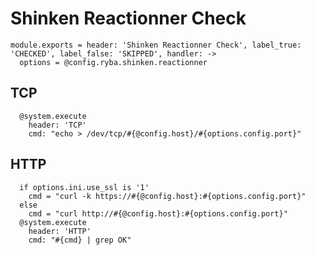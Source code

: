 
# Shinken Reactionner Check

    module.exports = header: 'Shinken Reactionner Check', label_true: 'CHECKED', label_false: 'SKIPPED', handler: ->
      options = @config.ryba.shinken.reactionner

## TCP

      @system.execute
        header: 'TCP'
        cmd: "echo > /dev/tcp/#{@config.host}/#{options.config.port}"

## HTTP

      if options.ini.use_ssl is '1'
        cmd = "curl -k https://#{@config.host}:#{options.config.port}"
      else
        cmd = "curl http://#{@config.host}:#{options.config.port}"
      @system.execute
        header: 'HTTP'
        cmd: "#{cmd} | grep OK"
